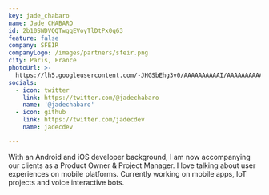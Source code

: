 ```yaml
---
key: jade_chabaro
name: Jade CHABARO
id: 2b10SWDVQQTwgqEVoyTlDtPx0q63
feature: false
company: SFEIR
companyLogo: /images/partners/sfeir.png
city: Paris, France
photoUrl: >-
  https://lh5.googleusercontent.com/-JHGSbEhg3v0/AAAAAAAAAAI/AAAAAAAAAAc/8Si7Zn80HEg/photo.jpg
socials:
  - icon: twitter
    link: https://twitter.com/@jadechabaro
    name: '@jadechabaro'
  - icon: github
    link: https://twitter.com/jadecdev
    name: jadecdev

---
```


With an Android and iOS developer background, I am now accompanying our clients as a Product Owner & Project Manager.
I love talking about user experiences on mobile platforms. Currently working on mobile apps, IoT projects and voice interactive bots.